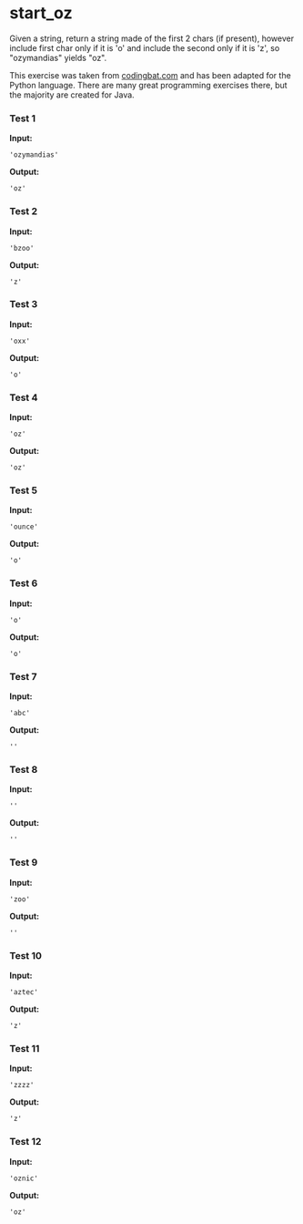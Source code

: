 # start_oz





Given a string, return a string made of the first 2 chars (if present), however include first char only if it is 'o' and include the second only if it is 'z', so "ozymandias" yields "oz".

This exercise was taken from [codingbat.com](https://codingbat.com/prob/p199720) and has been adapted for the Python language. There are many great programming exercises there, but the majority are created for Java.






### Test 1
**Input:**
```
'ozymandias'
```
**Output:**
```
'oz'
```
### Test 2
**Input:**
```
'bzoo'
```
**Output:**
```
'z'
```
### Test 3
**Input:**
```
'oxx'
```
**Output:**
```
'o'
```
### Test 4
**Input:**
```
'oz'
```
**Output:**
```
'oz'
```
### Test 5
**Input:**
```
'ounce'
```
**Output:**
```
'o'
```
### Test 6
**Input:**
```
'o'
```
**Output:**
```
'o'
```
### Test 7
**Input:**
```
'abc'
```
**Output:**
```
''
```
### Test 8
**Input:**
```
''
```
**Output:**
```
''
```
### Test 9
**Input:**
```
'zoo'
```
**Output:**
```
''
```
### Test 10
**Input:**
```
'aztec'
```
**Output:**
```
'z'
```
### Test 11
**Input:**
```
'zzzz'
```
**Output:**
```
'z'
```
### Test 12
**Input:**
```
'oznic'
```
**Output:**
```
'oz'
```

